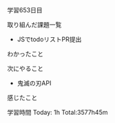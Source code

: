 学習653日目

取り組んだ課題一覧

- JSでtodoリストPR提出

わかったこと

次にやること

- 鬼滅の刃API

感じたこと

学習時間 Today: 1h Total:3577h45m